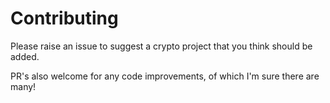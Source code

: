 # Contributing

Please raise an issue to suggest a crypto project that you think should be added.

PR's also welcome for any code improvements, of which I'm sure there are many!
